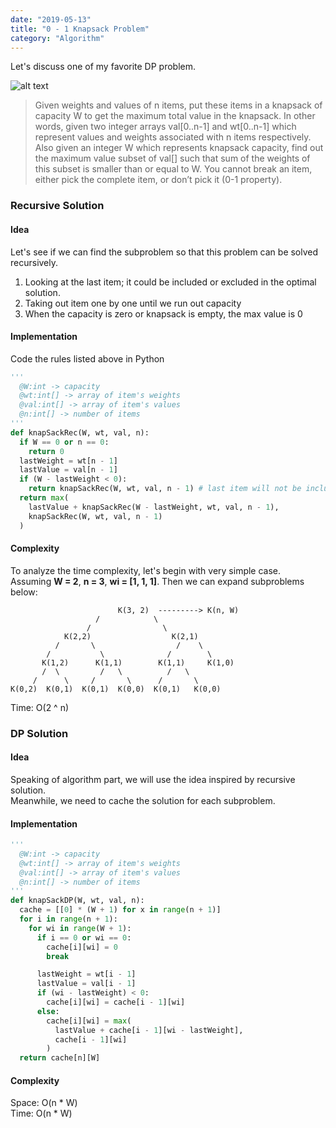 ```yaml
---
date: "2019-05-13"
title: "0 - 1 Knapsack Problem"
category: "Algorithm"
---
```


Let's discuss one of my favorite DP problem.

![alt text](https://cdn-images-1.medium.com/max/1200/0*3dS6Jw8NzzSD-mn8.jpg)
> Given weights and values of n items, 
  put these items in a knapsack of capacity W 
  to get the maximum total value in the knapsack. 
  In other words, given two integer arrays val[0..n-1] and wt[0..n-1] 
  which represent values and weights associated with n items respectively. 
  Also given an integer W which represents knapsack capacity, 
  find out the maximum value subset of val[] 
  such that sum of the weights of this subset is smaller than or equal to W. 
  You cannot break an item, either pick the complete item, or don’t pick it (0-1 property).

### Recursive Solution
#### Idea
Let's see if we can find the subproblem so that this problem can be solved recursively.

1. Looking at the last item; it could be included or excluded in the optimal solution.
2. Taking out item one by one until we run out capacity
3. When the capacity is zero or knapsack is empty, the max value is 0

#### Implementation
Code the rules listed above in Python
```python
'''
  @W:int -> capacity
  @wt:int[] -> array of item's weights
  @val:int[] -> array of item's values
  @n:int[] -> number of items
'''
def knapSackRec(W, wt, val, n):
  if W == 0 or n == 0:
    return 0
  lastWeight = wt[n - 1]
  lastValue = val[n - 1]
  if (W - lastWeight < 0):
    return knapSackRec(W, wt, val, n - 1) # last item will not be included
  return max(
    lastValue + knapSackRec(W - lastWeight, wt, val, n - 1),
    knapSackRec(W, wt, val, n - 1)
  )
```

#### Complexity
To analyze the time complexity, let's begin with very simple case.
<br />
Assuming <b>W = 2</b>, <b>n = 3</b>, <b>wi = [1, 1, 1]</b>. Then we can expand subproblems below:
```
                        K(3, 2)  ---------> K(n, W)
                   /            \ 
                 /                \               
            K(2,2)                  K(2,1)
          /       \                  /    \ 
        /           \              /        \
       K(1,2)      K(1,1)        K(1,1)     K(1,0)
       /  \         /   \          /   \
     /      \     /       \      /       \
K(0,2)  K(0,1)  K(0,1)  K(0,0)  K(0,1)   K(0,0)
```
Time: O(2 ^ n)



### DP Solution
#### Idea
Speaking of algorithm part, we will use the idea inspired by recursive solution.
<br />
Meanwhile, we need to cache the solution for each subproblem.

#### Implementation
```python
'''
  @W:int -> capacity
  @wt:int[] -> array of item's weights
  @val:int[] -> array of item's values
  @n:int[] -> number of items
'''
def knapSackDP(W, wt, val, n):
  cache = [[0] * (W + 1) for x in range(n + 1)]
  for i in range(n + 1):
    for wi in range(W + 1):
      if i == 0 or wi == 0:
        cache[i][wi] = 0
        break

      lastWeight = wt[i - 1]
      lastValue = val[i - 1]
      if (wi - lastWeight) < 0:
        cache[i][wi] = cache[i - 1][wi]
      else:
        cache[i][wi] = max(
          lastValue + cache[i - 1][wi - lastWeight],
          cache[i - 1][wi]
        )
  return cache[n][W]
```
#### Complexity
Space: O(n * W)
<br />
Time: O(n * W)



